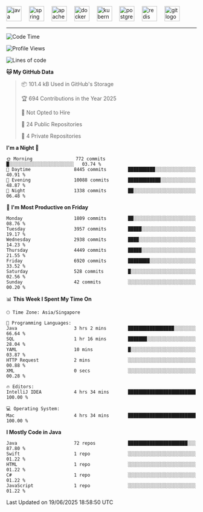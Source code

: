 <p align="left">
  <img src="https://cdn.jsdelivr.net/gh/devicons/devicon/icons/java/java-original.svg" height="40" alt="java logo"  />
  <img width="12" />
  <img src="https://cdn.jsdelivr.net/gh/devicons/devicon/icons/spring/spring-original.svg" height="40" alt="spring logo"  />
  <img width="12" />
  <img src="https://cdn.jsdelivr.net/gh/devicons/devicon/icons/apachekafka/apachekafka-original.svg" height="40" alt="apachekafka logo"  />
  <img width="12" />
  <img src="https://cdn.jsdelivr.net/gh/devicons/devicon/icons/docker/docker-original.svg" height="40" alt="docker logo"  />
  <img width="12" />
  <img src="https://cdn.jsdelivr.net/gh/devicons/devicon/icons/kubernetes/kubernetes-plain.svg" height="40" alt="kubernetes logo"  />
  <img width="12" />
  <img src="https://cdn.jsdelivr.net/gh/devicons/devicon/icons/postgresql/postgresql-original.svg" height="40" alt="postgresql logo"  />
  <img width="12" />
  <img src="https://cdn.jsdelivr.net/gh/devicons/devicon/icons/redis/redis-original.svg" height="40" alt="redis logo"  />
  <img width="12" />
  <img src="https://cdn.jsdelivr.net/gh/devicons/devicon/icons/git/git-original.svg" height="40" alt="git logo"  />
</p>


<!--<img src="https://media.giphy.com/media/LnQjpWaON8nhr21vNW/giphy.gif" width="60"> <em><b>I love connecting with different people</b> so if you want to say <b>hi, I'll be happy to meet you more!</b> 😊 </em> -->

---
<!--START_SECTION:waka-->
![Code Time](http://img.shields.io/badge/Code%20Time-2%2C344%20hrs%2059%20mins-blue)

![Profile Views](http://img.shields.io/badge/Profile%20Views-0-blue)

![Lines of code](https://img.shields.io/badge/From%20Hello%20World%20I%27ve%20Written-5.7%20million%20lines%20of%20code-blue)

**🐱 My GitHub Data** 

> 📦 101.4 kB Used in GitHub's Storage 
 > 
> 🏆 694 Contributions in the Year 2025
 > 
> 🚫 Not Opted to Hire
 > 
> 📜 24 Public Repositories 
 > 
> 🔑 4 Private Repositories 
 > 
**I'm a Night 🦉** 

```text
🌞 Morning                772 commits         █░░░░░░░░░░░░░░░░░░░░░░░░   03.74 % 
🌆 Daytime                8445 commits        ██████████░░░░░░░░░░░░░░░   40.91 % 
🌃 Evening                10088 commits       ████████████░░░░░░░░░░░░░   48.87 % 
🌙 Night                  1338 commits        ██░░░░░░░░░░░░░░░░░░░░░░░   06.48 % 
```
📅 **I'm Most Productive on Friday** 

```text
Monday                   1809 commits        ██░░░░░░░░░░░░░░░░░░░░░░░   08.76 % 
Tuesday                  3957 commits        █████░░░░░░░░░░░░░░░░░░░░   19.17 % 
Wednesday                2938 commits        ████░░░░░░░░░░░░░░░░░░░░░   14.23 % 
Thursday                 4449 commits        █████░░░░░░░░░░░░░░░░░░░░   21.55 % 
Friday                   6920 commits        ████████░░░░░░░░░░░░░░░░░   33.52 % 
Saturday                 528 commits         █░░░░░░░░░░░░░░░░░░░░░░░░   02.56 % 
Sunday                   42 commits          ░░░░░░░░░░░░░░░░░░░░░░░░░   00.20 % 
```


📊 **This Week I Spent My Time On** 

```text
🕑︎ Time Zone: Asia/Singapore

💬 Programming Languages: 
Java                     3 hrs 2 mins        █████████████████░░░░░░░░   66.64 % 
SQL                      1 hr 16 mins        ███████░░░░░░░░░░░░░░░░░░   28.04 % 
YAML                     10 mins             █░░░░░░░░░░░░░░░░░░░░░░░░   03.87 % 
HTTP Request             2 mins              ░░░░░░░░░░░░░░░░░░░░░░░░░   00.88 % 
XML                      0 secs              ░░░░░░░░░░░░░░░░░░░░░░░░░   00.28 % 

🔥 Editors: 
IntelliJ IDEA            4 hrs 34 mins       █████████████████████████   100.00 % 

💻 Operating System: 
Mac                      4 hrs 34 mins       █████████████████████████   100.00 % 
```

**I Mostly Code in Java** 

```text
Java                     72 repos            ██████████████████████░░░   87.80 % 
Swift                    1 repo              ░░░░░░░░░░░░░░░░░░░░░░░░░   01.22 % 
HTML                     1 repo              ░░░░░░░░░░░░░░░░░░░░░░░░░   01.22 % 
C#                       1 repo              ░░░░░░░░░░░░░░░░░░░░░░░░░   01.22 % 
JavaScript               1 repo              ░░░░░░░░░░░░░░░░░░░░░░░░░   01.22 % 
```




 Last Updated on 19/06/2025 18:58:50 UTC
<!--END_SECTION:waka-->


<!--
**SimakovIgor/SimakovIgor** is a ✨ _special_ ✨ repository because its `README.md` (this file) appears on your GitHub profile.

Here are some ideas to get you started:

- 🔭 I’m currently working on ...
- 🌱 I’m currently learning ...
- 👯 I’m looking to collaborate on ...
- 🤔 I’m looking for help with ...
- 💬 Ask me about ...
- 📫 How to reach me: ...
- 😄 Pronouns: ...
- ⚡ Fun fact: ...
-->
